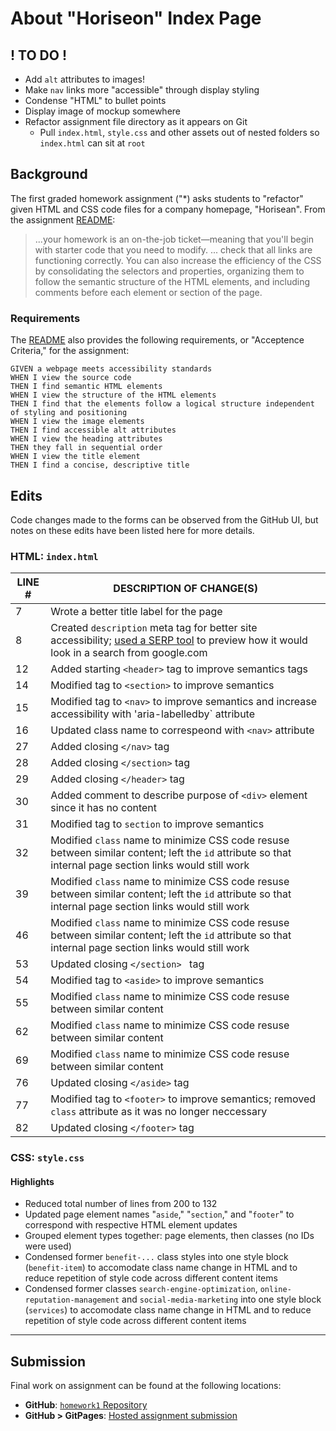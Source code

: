 # About "Horiseon" Index Page

## ! TO DO !
  
* Add `alt` attributes to images!
* Make `nav` links more "accessible" through display styling
* Condense "HTML" to bullet points
* Display image of mockup somewhere
* Refactor assignment file directory as it appears on Git
  - Pull `index.html`, `style.css` and other assets out of nested folders so `index.html` can sit at `root`

## Background

The first graded homework assignment ("*) asks students to "refactor" given HTML and CSS code files for a company homepage, "Horisean".  From the assignment [README](../README.md):

> ...your homework is an on-the-job ticket&mdash;meaning that you'll begin with starter code that you need to modify.
> ...
> check that all links are functioning correctly. You can also increase the efficiency of the CSS by consolidating the selectors and properties, organizing them to follow the semantic structure of the HTML elements, and including comments before each element or section of the page.

### Requirements

The [README](../README.md) also provides the following requirements, or "Acceptence Criteria," for the assignment:

```
GIVEN a webpage meets accessibility standards
WHEN I view the source code
THEN I find semantic HTML elements
WHEN I view the structure of the HTML elements
THEN I find that the elements follow a logical structure independent of styling and positioning
WHEN I view the image elements
THEN I find accessible alt attributes
WHEN I view the heading attributes
THEN they fall in sequential order
WHEN I view the title element
THEN I find a concise, descriptive title
```

## Edits

Code changes made to the forms can be observed from the GitHub UI, but notes on these edits have been listed here for more details.


### HTML:  `index.html`

| LINE # | DESCRIPTION OF CHANGE(S) |
| --- | --- |
| 7 | Wrote a better title label for the page |
| 8 | Created `description` meta tag for better site accessibility; [used a SERP tool](https://blog.spotibo.com/serp-preview-tool/) to preview how it would look in a search from google.com |
| 12 | Added starting `<header>` tag to improve semantics tags |
| 14 | Modified tag to `<section>` to improve semantics |
| 15 | Modified tag to `<nav>` to improve semantics and increase accessibility with 'aria-labelledby` attribute |
| 16 | Updated class name to correspeond with `<nav>` attribute |
| 27 | Added closing `</nav>` tag |
| 28 | Added closing `</section>` tag |
| 29 | Added closing `</header>` tag |
| 30 | Added comment to describe purpose of `<div>` element since it has no content |
| 31 | Modified tag to `section` to improve semantics |
| 32 | Modified `class` name to minimize CSS code resuse between similar content; left the `id` attribute so that internal page section links would still work |
| 39 | Modified `class` name to minimize CSS code resuse between similar content; left the `id` attribute so that internal page section links would still work |
| 46 | Modified `class` name to minimize CSS code resuse between similar content; left the `id` attribute so that internal page section links would still work |
| 53 | Updated closing `</section> ` tag |
| 54 | Modified tag to `<aside>` to improve semantics
| 55 | Modified `class` name to minimize CSS code resuse between similar content |
| 62 | Modified `class` name to minimize CSS code resuse between similar content |
| 69 | Modified `class` name to minimize CSS code resuse between similar content |
| 76 | Updated closing `</aside>` tag |
| 77 | Modified tag to `<footer>` to improve semantics; removed `class` attribute as it was no longer neccessary |
| 82 | Updated closing `</footer>` tag |

### CSS:  `style.css`

#### Highlights

* Reduced total number of lines from 200 to 132
* Updated page element names "`aside`," "`section`," and "`footer`" to correspond with respective HTML element updates
* Grouped element types together:  page elements, then classes (no IDs were used)
* Condensed former `benefit-...` class styles into one style block (`benefit-item`) to accomodate class name change in HTML and to reduce repetition of style code across different content items
* Condensed former classes `search-engine-optimization`, `online-reputation-management` and `social-media-marketing` into one style block (`services`) to accomodate class name change in HTML and to reduce repetition of style code across different content items

----

## Submission

Final work on assignment can be found at the following locations:

* **GitHub**:  [`homework1` Repository](https://github.com/monstertruckdog/homework1)
* **GitHub > GitPages**:  [Hosted assignment submission](https://github.com/monstertruckdog/homework1/Develop/index.html)